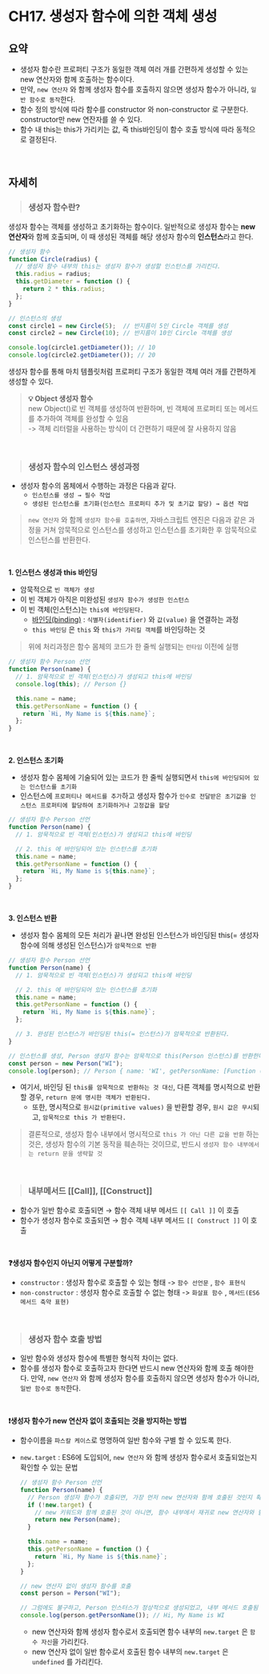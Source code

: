 # CH17. 생성자 함수에 의한 객체 생성

## 요약 
- 생성자 함수란 프로퍼티 구조가 동일한 객체 여러 개를 간편하게 생성할 수 있는 new 연산자와 함께 호출하는 함수이다.
- 만약, `new 연산자` 와 함께 생성자 함수를 호출하지 않으면 생성자 함수가 아니라, `일반 함수로 동작`한다.
- 함수 정의 방식에 따라 함수를 constructor 와 non-constructor 로 구분한다. constructor만 new 연잔자를 쓸 수 있다.
- 함수 내 this는 this가 가리키는 값, 즉 this바인딩이 함수 호출 방식에 따라 동적으로 결정된다.

</br>
   
## 자세히
> ### 생성자 함수란?
생성자 함수는 객체를 생성하고 초기화하는 함수이다. 일반적으로 생성자 함수는 **new 연산자**와 함께 호출되며, 이 때 생성된 객체를 해당 생성자 함수의 **인스턴스**라고 한다.

```js
// 생성자 함수
function Circle(radius) {
  // 생성자 함수 내부의 this는 생성자 함수가 생성할 인스턴스를 가리킨다.
  this.radius = radius;
  this.getDiameter = function () {
    return 2 * this.radius;
  };
}

// 인스턴스의 생성
const circle1 = new Circle(5);  // 반지름이 5인 Circle 객체를 생성
const circle2 = new Circle(10); // 반지름이 10인 Circle 객체를 생성

console.log(circle1.getDiameter()); // 10
console.log(circle2.getDiameter()); // 20
```
생성자 함수를 통해 마치 템플릿처럼 프로퍼티 구조가 동일한 객체 여러 개를 간편하게 생성할 수 있다.

> **💡 Object 생성자 함수**   
> new Object()로 빈 객체를 생성하여 반환하며, 빈 객체에 프로퍼티 또는 메서드를 추가하여 객체를 완성할 수 있음   
-> 객체 리터럴을 사용하는 방식이 더 간편하기 때문에 잘 사용하지 않음

<br>

> ### 생성자 함수의 인스턴스 생성과정
- 생성자 함수의 몸체에서 수행하는 과정은 다음과 같다.
  - `인스턴스를 생성 → 필수 작업`
  - `생성된 인스턴스를 초기화(인스턴스 프로퍼티 추가 및 초기값 할당) → 옵션 작업`

> `new 연산자` 와 함께 `생성자 함수를 호출하면`, 자바스크립트 엔진은 다음과 같은 과정을 거쳐 암묵적으로 인스턴스를 생성하고 인스턴스를 초기화한 후 암묵적으로 인스턴스를 반환한다.

<br />

**1. 인스턴스 생성과 this 바인딩**

- 암묵적으로 `빈 객체가 생성`
- 이 빈 객체가 아직은 미완성된 `생성자 함수가 생성한 인스턴스`
- 이 빈 객체(인스턴스)는 `this에 바인딩된다.`
  - [바인딩(binding)](<[https://ko.wikipedia.org/wiki/네임_바인딩](https://ko.wikipedia.org/wiki/%EB%84%A4%EC%9E%84_%EB%B0%94%EC%9D%B8%EB%94%A9)>) : `식별자(identifier)` 와 `값(value)` 을 연결하는 과정
  - `this 바인딩` 은 `this` 와 `this가 가리킬 객체`를 바인딩하는 것

> 위에 처리과정은 함수 몸체의 코드가 한 줄씩 실행되는 `런타임` 이전에 실행

```jsx
// 생성자 함수 Person 선언
function Person(name) {
  // 1. 암묵적으로 빈 객체(인스턴스)가 생성되고 this에 바인딩
  console.log(this); // Person {}

  this.name = name;
  this.getPersonName = function () {
    return `Hi, My Name is ${this.name}`;
  };
}
```

<br />

**2. 인스턴스 초기화**

- 생성자 함수 몸체에 기술되어 있는 코드가 한 줄씩 실행되면서 `this에 바인딩되어 있는 인스턴스를 초기화`
- 인스턴스에 `프로퍼티나 메서드를 추가`하고 생성자 함수가 `인수로 전달받은 초기값을 인스턴스 프로퍼티에 할당하여 초기화하거나 고정값을 할당`

```jsx
// 생성자 함수 Person 선언
function Person(name) {
  // 1. 암묵적으로 빈 객체(인스턴스)가 생성되고 this에 바인딩

  // 2. this 에 바인딩되어 있는 인스턴스를 초기화
  this.name = name;
  this.getPersonName = function () {
    return `Hi, My Name is ${this.name}`;
  };
}
```

<br />

**3. 인스턴스 반환**

- 생성자 함수 몸체의 모든 처리가 끝나면 완성된 인스턴스가 바인딩된 this(= 생성자 함수에 의해 생성된 인스턴스)가 `암묵적으로 반환`

```jsx
// 생성자 함수 Person 선언
function Person(name) {
  // 1. 암묵적으로 빈 객체(인스턴스)가 생성되고 this에 바인딩

  // 2. this 에 바인딩되어 있는 인스턴스를 초기화
  this.name = name;
  this.getPersonName = function () {
    return `Hi, My Name is ${this.name}`;
  };

  // 3. 완성된 인스턴스가 바인딩된 this(= 인스턴스)가 암묵적으로 반환된다.
}

// 인스턴스를 생성, Person 생성자 함수는 암묵적으로 this(Person 인스턴스)를 반환한다.
const person = new Person("WI");
console.log(person); // Person { name: 'WI', getPersonName: [Function (anonymous)] }
```

- 여기서, 바인딩 된 `this를 암묵적으로 반환하는 것 대신`, 다른 객체를 명시적으로 반환할 경우, `return 문에 명시한 객체가 반환된다.`
  - 또한, 명시적으로 `원시값(primitive values)` 을 반환할 경우, `원시 값은 무시`되고, `암묵적으로 this 가 반환된다.`

> 결론적으로, 생성자 함수 내부에서 명시적으로 `this 가 아닌 다른 값을 반환` 하는 것은, 생성자 함수의 기본 동작을 훼손하는 것이므로, 반드시 `생성자 함수 내부에서는 return 문을 생략할 것`



<br>


> ### 내부메서드 [[Call]], [[Construct]]

- 함수가 일반 함수로 호출되면 → 함수 객체 내부 메서드 `[[ Call ]]` 이 호출
- 함수가 생성자 함수로 호출되면 → 함수 객체 내부 메서드 `[[ Construct ]]` 이 호출
  
<br>

**❓생성자 함수인지 아닌지 어떻게 구분할까?**

- `constructor` : 생성자 함수로 호출할 수 있는 형태 -> `함수 선언문` , `함수 표현식`
- `non-constructor` : 생성자 함수로 호출할 수 없는 형태 -> `화살표 함수` , `메서드(ES6 메서드 축약 표현)`

<br>


> ### 생성자 함수 호출 방법
- 일반 함수와 생성자 함수에 특별한 형식적 차이는 없다.
- 함수를 생성자 함수로 호출하고자 한다면 반드시 new 연산자와 함께 호출 해야한다.
  만약, `new 연산자` 와 함께 생성자 함수를 호출하지 않으면 생성자 함수가 아니라, `일반 함수로 동작`한다.

<br>

  **❗️생성자 함수가 new 연산자 없이 호출되는 것을 방지하는 방법**
  - 함수이름을 `파스칼 케이스`로 명명하여 일반 함수와 구별 할 수 있도록 한다.
  - `new.target` : ES6에 도입되어, `new 연산자` 와 함께 생성자 함수로서 호출되었는지 확인할 수 있는 문법
    
    ```jsx
    // 생성자 함수 Person 선언
    function Person(name) {
      // Person 생성자 함수가 호출되면, 가장 먼저 new 연산자와 함께 호출된 것인지 확인
      if (!new.target) {
        // new 키워드와 함께 호출된 것이 아니면, 함수 내부에서 재귀로 new 연산자와 함께 Person 생성자 함수를 호출
        return new Person(name);
      }
    
      this.name = name;
      this.getPersonName = function () {
        return `Hi, My Name is ${this.name}`;
      };
    }
    
    // new 연산자 없이 생성자 함수를 호출
    const person = Person("WI");
    
    // 그럼에도 불구하고, Person 인스터스가 정상적으로 생성되었고, 내부 메서드 호출됨
    console.log(person.getPersonName()); // Hi, My Name is WI
    ```
    - new 연산자와 함께 생성자 함수로서 호출되면 함수 내부의 `new.target` 은 `함수 자신`을 가리킨다.
    - new 연산자 없이 일반 함수로서 호출된 함수 내부의 `new.target` 은 `undefined` 를 가리킨다.

    




